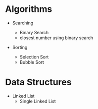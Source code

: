 

<h1>Algorithms</h1>


+ Searching
    + Binary Search
    + closest number using binary search

+ Sorting
    + Selection Sort
    + Bubble Sort



<h1>Data Structures</h1>

+ Linked List
    + Single Linked List

